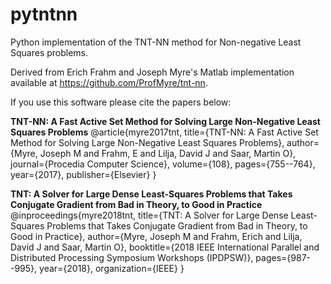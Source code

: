 # pytntnn
Python implementation of the TNT-NN method for Non-negative Least Squares problems.

Derived from Erich Frahm and Joseph Myre's Matlab implementation available at https://github.com/ProfMyre/tnt-nn.

If you use this software please cite the papers below:

**TNT-NN: A Fast Active Set Method for Solving Large Non-Negative Least Squares Problems**
@article{myre2017tnt,
title={TNT-NN: A Fast Active Set Method for Solving Large Non-Negative Least Squares Problems},
author={Myre, Joseph M and Frahm, E and Lilja, David J and Saar, Martin O},
journal={Procedia Computer Science},
volume={108},
pages={755--764},
year={2017},
publisher={Elsevier}
}

**TNT: A Solver for Large Dense Least-Squares Problems that Takes Conjugate Gradient from Bad in Theory, to Good in Practice**
@inproceedings{myre2018tnt,
title={TNT: A Solver for Large Dense Least-Squares Problems that Takes Conjugate Gradient from Bad in Theory, to Good in Practice},
author={Myre, Joseph M and Frahm, Erich and Lilja, David J and Saar, Martin O},
booktitle={2018 IEEE International Parallel and Distributed Processing Symposium Workshops (IPDPSW)},
pages={987--995},
year={2018},
organization={IEEE}
}
